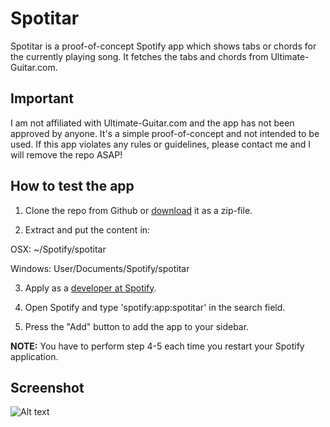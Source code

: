 Spotitar
=======

Spotitar is a proof-of-concept Spotify app which shows tabs or chords for the currently playing song. It fetches the tabs and chords from Ultimate-Guitar.com.

## Important
I am not affiliated with Ultimate-Guitar.com and the app has not been approved by anyone. It's a simple proof-of-concept and not intended to be used. If this app violates any rules or guidelines, please contact me and I will remove the repo ASAP!

## How to test the app
1. Clone the repo from Github or [download](https://github.com/Linuus/spotitar/archive/master.zip) it as a zip-file.

2. Extract and put the content in:

  OSX: ~/Spotify/spotitar
  
  Windows: User/Documents/Spotify/spotitar

3. Apply as a [developer at Spotify](https://developer.spotify.com/technologies/apps/).

4. Open Spotify and type 'spotify:app:spotitar' in the search field.

5. Press the "Add" button to add the app to your sidebar.

**NOTE:** You have to perform step 4-5 each time you restart your Spotify application.

## Screenshot
![Alt text](https://raw.github.com/Linuus/spotitar/master/images/screen.png "Screenshot")
